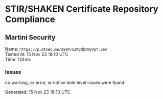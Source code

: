# STIR/SHAKEN Certificate Repository Compliance

## Martini Security

Name: `https://p.mtsec.me/2884/SJW3dbVWyVpY.pem`\
Tested At: 15 Nov 23 18:10 UTC\
Time: 124ms

### Issues

no warning, or error, or notice date level issues were found

Generated: 15 Nov 23 18:10 UTC
